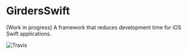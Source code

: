 # GirdersSwift
[Work in progress] A framework that reduces development time for iOS Swift applications.


![Travis](https://img.shields.io/travis/USER/REPO.svg)
